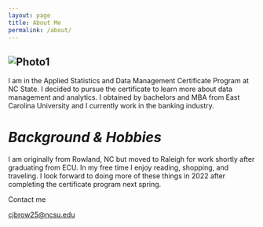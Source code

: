 ```yaml
---
layout: page
title: About Me
permalink: /about/
---
```

## ![Photo1](https://user-images.githubusercontent.com/89111504/131053681-a8a72796-898d-4d45-ae4b-c4c011de3f30.png)

I am in the Applied Statistics and Data Management Certificate Program at NC State. I decided to pursue the certificate to learn more about data management and analytics. I obtained by bachelors and MBA from East Carolina University and I currently work in the banking industry. 

# *Background & Hobbies*

I am originally from Rowland, NC but moved to Raleigh for work shortly after graduating from ECU.  In my free time I enjoy reading, shopping, and traveling.  I look forward to doing more of these things in 2022 after completing the certificate program next spring.


Contact me

[cjbrow25@ncsu.edu](mailto:cjbrow25@ncsu.edu)
